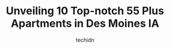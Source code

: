 ---
layout: ampstory
image: https://i0.wp.com/www.depkes.org/wp-content/uploads/2023/06/55-plus-apartments-0-in-des-moines-ia-1685808560.jpeg?resize=640,853
author: techidn
featured: false
description: Discover the impressive array of 55 Plus Apartments options in Des Moines IA, where you can find 10 of the largest 55 Plus Apartments establishments in the area. From renowned classics to hi
title: Unveiling 10 Top-notch 55 Plus Apartments in Des Moines IA
cover:
   title: Unveiling 10 Top-notch 55 Plus Apartments in Des Moines IA
   subtitle: Rickpate
   background: https://www.depkes.org/wp-content/uploads/2023/06/55-plus-apartments-0-in-des-moines-ia-1685808560.jpeg

pages: 
 - layout: thirds
   top: <h1>#1 Stone Crest Apartments</h1>
   bottom: "<p>I am a 4 year resident at Stone Crest. I live in a recently renovated handicapped apt. It is beautifully done, and a really comfortable and well maintained apt. Maintenan</p>"
   background: https://www.depkes.org/wp-content/uploads/2023/06/55-plus-apartments-1-in-des-moines-ia-1685808561.jpeg
   backgroundblur: true
 - layout: thirds
   top: <h1>#2 Southridge Senior Lofts</h1>
   bottom: "<p>I lived at S.R. Senior Lofts for 2 months and hated every minute.  Am originally a Southside person but moved to the older side of West Des Moines.  There was a targeted </p>"
   background: https://www.depkes.org/wp-content/uploads/2023/06/55-plus-apartments-2-in-des-moines-ia-1685808561.jpeg
   cta:
      link: https://www.depkes.org/blog/unveiling-10-top-notch-55-plus-apartments-in-des-moines-ia/
      text: Unveiling 10 Top-notch 55 Plus Apartments in Des Moines IA
 - layout: thirds
   top: <h1>#3 Fairmeadows Village</h1>
   bottom: "<p>2625 Vine St, West Des Moines, IA 50265, United States</p>"
   background: https://www.depkes.org/wp-content/uploads/2023/06/55-plus-apartments-3-in-des-moines-ia-1685808562.jpeg
   cta:
      link: https://www.depkes.org/blog/unveiling-10-top-notch-55-plus-apartments-in-des-moines-ia/
      text: Unveiling 10 Top-notch 55 Plus Apartments in Des Moines IA
 - layout: thirds
   top: <h1>#4 Crestview Terrace Apartments</h1>
   bottom: "<p>916 Ashworth Rd, West Des Moines, IA 50265, United States</p>"
   background: https://images.unsplash.com/photo-1597773150796-e5c14ebecbf5?ixlib=rb-4.0.3&ixid=MnwxMjA3fDB8MHxwaG90by1wYWdlfHx8fGVufDB8fHx8&auto=format&fit=crop&w=640&h=853&q=80
   cta:
      link: https://www.depkes.org/blog/unveiling-10-top-notch-55-plus-apartments-in-des-moines-ia/
      text: Unveiling 10 Top-notch 55 Plus Apartments in Des Moines IA
 - layout: thirds
   top: <h1>#5 Plymouth Place</h1>
   bottom: "<p>4111 Ingersoll Ave, Des Moines, IA 50312, United States</p>"
   background: https://images.unsplash.com/photo-1510906594845-bc082582c8cc?ixlib=rb-4.0.3&ixid=MnwxMjA3fDB8MHxwaG90by1wYWdlfHx8fGVufDB8fHx8&auto=format&fit=crop&w=640&h=853&q=80
   cta:
      link: https://www.depkes.org/blog/unveiling-10-top-notch-55-plus-apartments-in-des-moines-ia/
      text: Unveiling 10 Top-notch 55 Plus Apartments in Des Moines IA
 - layout: thirds
   top: <h1>#6 Fort Des Moines Senior Housing</h1>
   bottom: "<p>505 Army Post Rd, Des Moines, IA 50315, United States</p>"
   background: https://images.unsplash.com/photo-1618005182384-a83a8bd57fbe?ixlib=rb-4.0.3&ixid=MnwxMjA3fDB8MHxwaG90by1wYWdlfHx8fGVufDB8fHx8&auto=format&fit=crop&w=640&h=853&q=80
   cta:
      link: https://www.depkes.org/blog/unveiling-10-top-notch-55-plus-apartments-in-des-moines-ia/
      text: Unveiling 10 Top-notch 55 Plus Apartments in Des Moines IA
 - layout: thirds
   top: <h1>#7 Windsor Place Senior Apartments</h1>
   bottom: "<p>6300 School St, Windsor Heights, IA 50324, United States</p>"
   background: https://images.unsplash.com/photo-1564951434112-64d74cc2a2d7?ixlib=rb-4.0.3&ixid=MnwxMjA3fDB8MHxwaG90by1wYWdlfHx8fGVufDB8fHx8&auto=format&fit=crop&w=640&h=853&q=80
   cta:
      link: https://www.depkes.org/blog/unveiling-10-top-notch-55-plus-apartments-in-des-moines-ia/
      text: Unveiling 10 Top-notch 55 Plus Apartments in Des Moines IA
 - layout: thirds
   middle: Continue reading...
   background: https://images.unsplash.com/photo-1574169208507-84376144848b?ixlib=rb-4.0.3&ixid=MnwxMjA3fDB8MHxwaG90by1wYWdlfHx8fGVufDB8fHx8&auto=format&fit=crop&w=640&h=853&q=80
   cta:
      link: https://www.depkes.org/blog/unveiling-10-top-notch-55-plus-apartments-in-des-moines-ia/
      text: Unveiling 10 Top-notch 55 Plus Apartments in Des Moines IA
      
---